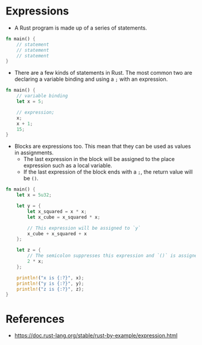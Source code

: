 # Expressions
* A Rust program is made up of a series of statements.
```rust
fn main() {
    // statement
    // statement
    // statement
}
```
* There are a few kinds of statements in Rust. The most common two are declaring a variable binding and using a `;` with an expression.
```rust
fn main() {
    // variable binding
    let x = 5;

    // expression;
    x;
    x + 1;
    15;
}
```
* Blocks are expressions too. This mean that they can be used as values in assignments.
	* The last expression in the block will be assigned to the place expression such as a local variable.
	* If the last expression of the block ends with a `;`, the return value will be `()`.
```rust
fn main() {
    let x = 5u32;

    let y = {
        let x_squared = x * x;
        let x_cube = x_squared * x;

        // This expression will be assigned to `y`
        x_cube + x_squared + x
    };

    let z = {
        // The semicolon suppresses this expression and `()` is assigned to `z`
        2 * x;
    };

    println!("x is {:?}", x);
    println!("y is {:?}", y);
    println!("z is {:?}", z);
}
```
# References
* https://doc.rust-lang.org/stable/rust-by-example/expression.html
